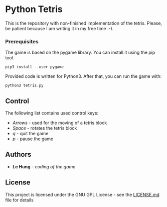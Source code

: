 # Python Tetris

This is the repository with non-finished implementation of the tetris. Please, be patient because I am writing it in my free time :-).

### Prerequisites

The game is based on the pygame library. You can install it using the pip tool.

```
pip3 install --user pygame
```

Provided code is written for Python3. After that, you can run the game with:

```
python3 tetris.py
```


## Control

The following list contains used control keys:

* *Arrows* - used for the moving of a tetris block
* *Space*  - rotates the tetris block
* *q*      - quit the game
* *p*      - pause the game

## Authors

* **Le Hung** - *coding of the game*

## License

This project is licensed under the GNU GPL License - see the [LICENSE.md](LICENSE.md) file for details
